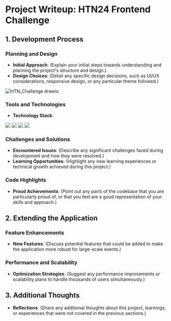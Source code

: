 # Project Writeup: HTN24 Frontend Challenge

## 1. Development Process

### Planning and Design

- **Initial Approach**:
  (Explain your initial steps towards understanding and planning the project's structure and design.)
- **Design Choices**:
  (Detail any specific design decisions, such as UI/UX considerations, responsive design, or any particular theme followed.)

![HTN_Challenge drawio](https://github.com/ericcxie/htn24-frontend-challenge/assets/66566975/fc116251-c4d3-4791-9a76-c9e6cb2a28b1)

### Tools and Technologies

- **Technology Stack**:

<img src="https://img.shields.io/badge/react-%2320232a.svg?style=for-the-badge&logo=react&logoColor=%2361DAFB"/>
<img src="https://img.shields.io/badge/Typescript-%2320232a.svg?style=for-the-badge&logo=typescript&logoColor=blue"/>
<img src="https://img.shields.io/badge/tailwindcss-%2338B2AC.svg?style=for-the-badge&logo=tailwind-css&logoColor=white"/>
<img src="https://img.shields.io/badge/Vercel-000000.svg?style=for-the-badge&logo=Vercel&logoColor=white"/>


### Challenges and Solutions

- **Encountered Issues**:
  (Describe any significant challenges faced during development and how they were resolved.)
- **Learning Opportunities**:
  (Highlight any new learning experiences or technical growth achieved during this project.)

### Code Highlights

- **Proud Achievements**:
  (Point out any parts of the codebase that you are particularly proud of, or that you feel are a good representation of your skills and approach.)

## 2. Extending the Application

### Feature Enhancements

- **New Features**:
  (Discuss potential features that could be added to make the application more robust for large-scale events.)

### Performance and Scalability

- **Optimization Strategies**:
  (Suggest any performance improvements or scalability plans to handle thousands of users simultaneously.)

## 3. Additional Thoughts

- **Reflections**:
  (Share any additional thoughts about this project, learnings, or experiences that were not covered in the previous sections.)

